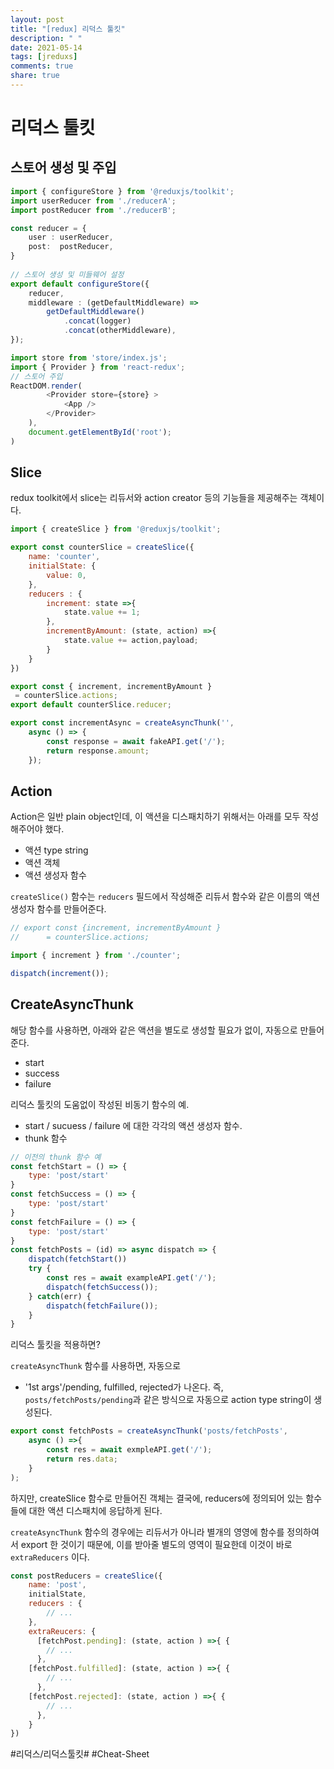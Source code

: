 ```yaml
---
layout: post
title: "[redux] 리덕스 툴킷"
description: " "
date: 2021-05-14
tags: [jreduxs]
comments: true
share: true
---
```


# 리덕스 툴킷

## 스토어 생성 및 주입
```ts
import { configureStore } from '@reduxjs/toolkit';
import userReducer from './reducerA';
import postReducer from './reducerB';

const reducer = { 
	user : userReducer,
	post:  postReducer,
}
 
// 스토어 생성 및 미들웨어 설정
export default configureStore({ 
	reducer,
	middleware : (getDefaultMiddleware) =>
		getDefaultMiddleware()
  			.concat(logger)
			.concat(otherMiddleware),
}); 
```

```javascript
import store from 'store/index.js';
import { Provider } from 'react-redux';
// 스토어 주입
ReactDOM.render(
		<Provider store={store} >
			<App />
		</Provider>
	),
	document.getElementById('root');
)
```


## Slice
redux toolkit에서 slice는 리듀서와 action creator 등의 기능들을 제공해주는 객체이다.

```javascript
import { createSlice } from '@reduxjs/toolkit';

export const counterSlice = createSlice({
	name: 'counter',
	initialState: {
		value: 0,
	},
	reducers : {
		increment: state =>{ 
			state.value += 1;
		},
		incrementByAmount: (state, action) =>{
			state.value += action,payload;
		}
	}
})

export const { increment, incrementByAmount }
 = counterSlice.actions;
export default counterSlice.reducer;

export const incrementAsync = createAsyncThunk('', 
	async () => {
		const response = await fakeAPI.get('/');
		return response.amount;
	}); 
```

## Action

Action은 일반 plain object인데, 이 액션을 디스패치하기 위해서는  아래를 모두 작성해주어야 했다.

-  액션 type string
- 액션 객체
- 액션 생성자 함수

`createSlice()` 함수는 `reducers` 필드에서 작성해준 리듀서 함수와 같은 이름의 액션 생성자 함수를 만들어준다.


```javascript
// export const {increment, incrementByAmount }
//  	= counterSlice.actions;

import { increment } from './counter'; 

dispatch(increment());
```


## CreateAsyncThunk
해당 함수를 사용하면, 아래와 같은 액션을 별도로 생성할 필요가 없이, 자동으로 만들어준다.


- start
- success
- failure

리덕스 툴킷의 도움없이 작성된 비동기 함수의 예.

- start / sucuess / failure 에 대한 각각의 액션 생성자 함수.
- thunk 함수

```javascript
// 이전의 thunk 함수 예
const fetchStart = () => {
	type: 'post/start'
}
const fetchSuccess = () => {
	type: 'post/start'
}
const fetchFailure = () => {
	type: 'post/start'
}
const fetchPosts = (id) => async dispatch => {
	dispatch(fetchStart())
	try {
		const res = await exampleAPI.get('/');
		dispatch(fetchSuccess());
	} catch(err) {
		dispatch(fetchFailure());
	}	
}
```

리덕스 툴킷을 적용하면?

`createAsyncThunk` 함수를 사용하면, 자동으로

- '1st args'/pending, fulfilled, rejected가 나온다.
  즉,  `posts/fetchPosts/pending`과 같은 방식으로 자동으로 action type string이 생성된다.



```js
export const fetchPosts = createAsyncThunk('posts/fetchPosts', 
	async () =>{ 
		const res = await exmpleAPI.get('/');
		return res.data;
	}
);
```


하지만, createSlice 함수로 만들어진 객체는 결국에, reducers에 정의되어 있는 함수들에 대한 액션 디스패치에 응답하게 된다.

`createAsyncThunk` 함수의 경우에는 리듀서가 아니라 별개의 영영에 함수를 정의하여서 export 한 것이기 때문에, 이를 받아줄 별도의 영역이 필요한데 이것이 바로 `extraReducers` 이다.


```javascript
const postReducers = createSlice({
	name: 'post',
	initialState,
	reducers : {
		// ...
	},
	extraReucers: {
	  [fetchPost.pending]: (state, action ) =>{ {
		// ...
	  },
    [fetchPost.fulfilled]: (state, action ) =>{ {
		// ...
	  },
    [fetchPost.rejected]: (state, action ) =>{ {
		// ...
	  },
	} 
})
```




















#리덕스/리덕스툴킷# #Cheat-Sheet
